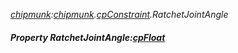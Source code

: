 _[chipmunk](../../modules/chipmunk/chipmunk-module.md):[chipmunk](../../modules/chipmunk/chipmunk-module.md).[cpConstraint](../../modules/chipmunk/chipmunk-cpconstraint.md).RatchetJointAngle_
##### Property RatchetJointAngle:[cpFloat](../../modules/chipmunk/chipmunk-cpfloat.md)
